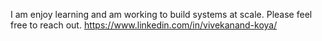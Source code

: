 I am enjoy learning and am working to build systems at scale. Please feel free to reach out.
https://www.linkedin.com/in/vivekanand-koya/

